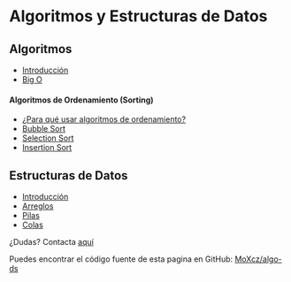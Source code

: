 # Algoritmos y Estructuras de Datos


## Algoritmos

- [Introducción](/pages/algo/intro)
- [Big O](/pages/algo/bigO)

#### Algoritmos de Ordenamiento (Sorting)

- [¿Para qué usar algoritmos de ordenamiento?](/pages/algo/sort)
- [Bubble Sort](/pages/algo/bubble-sort)
- [Selection Sort](/pages/algo/selection-sort)
- [Insertion Sort](/pages/algo/insertion-sort)

## Estructuras de Datos

- [Introducción](/pages/ds/intro)
- [Arreglos](/pages/ds/array)
- [Pilas](/pages/ds/stack)
- [Colas](/pages/ds/queue)

¿Dudas? Contacta [aquí](/contact)

Puedes encontrar el código fuente de esta pagina en GitHub: [MoXcz/algo-ds](https://github.com/MoXcz/algo-ds)
